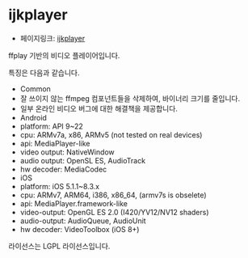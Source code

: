 # ijkplayer
- 페이지링크: [ijkplayer](https://github.com/Bilibili/ijkplayer)

ffplay 기반의 비디오 플레이어입니다.

특징은 다음과 같습니다. 

- Common
 - 잘 쓰이지 않는 ffmpeg 컴포넌트들을 삭제하여, 바이너리 크기를 줄입니다.
 - 일부 온라인 비디오 버그에 대한 해결책을 제공합니다. 
- Android
 - platform: API 9~22
 - cpu: ARMv7a, x86, ARMv5 (not tested on real devices)
 - api: MediaPlayer-like
 - video output: NativeWindow
 - audio output: OpenSL ES, AudioTrack
 - hw decoder: MediaCodec
- iOS
 - platform: iOS 5.1.1~8.3.x
 - cpu: ARMv7, ARM64, i386, x86_64, (armv7s is obselete)
 - api: MediaPlayer.framework-like
 - video-output: OpenGL ES 2.0 (I420/YV12/NV12 shaders)
 - audio-output: AudioQueue, AudioUnit
 - hw decoder: VideoToolbox (iOS 8+)

라이선스는 LGPL 라이선스입니다.  